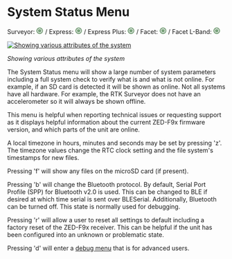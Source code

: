 # System Status Menu

Surveyor: ![Feature Supported](img/GreenDot.png) / Express: ![Feature Supported](img/GreenDot.png) / Express Plus: ![Feature Supported](img/GreenDot.png) / Facet: ![Feature Supported](img/GreenDot.png) / Facet L-Band: ![Feature Supported](img/GreenDot.png)

[![Showing various attributes of the system](https://cdn.sparkfun.com/r/600-600/assets/learn_tutorials/2/1/8/8/SparkFun_RTK_SystemStatus.jpg)](https://cdn.sparkfun.com/assets/learn_tutorials/2/1/8/8/SparkFun_RTK_SystemStatus.jpg)

*Showing various attributes of the system*

The System Status menu will show a large number of system parameters including a full system check to verify what is and what is not online. For example, if an SD card is detected it will be shown as online. Not all systems have all hardware. For example, the RTK Surveyor does not have an accelerometer so it will always be shown offline.

This menu is helpful when reporting technical issues or requesting support as it displays helpful information about the current ZED-F9x firmware version, and which parts of the unit are online.

A local timezone in hours, minutes and seconds may be set by pressing 'z'. The timezone values change the RTC clock setting and the file system's timestamps for new files.

Pressing 'f' will show any files on the microSD card (if present).

Pressing 'b' will change the Bluetooth protocol. By default, Serial Port Profile (SPP) for Bluetooth v2.0 is used. This can be changed to BLE if desired at which time serial is sent over BLESerial. Additionally, Bluetooth can be turned off. This state is normally used for debugging.

Pressing 'r' will allow a user to reset all settings to default including a factory reset of the ZED-F9x receiver. This can be helpful if the unit has been configured into an unknown or problematic state.

Pressing 'd' will enter a [debug menu](https://sparkfun.github.io/SparkFun_RTK_Firmware/menu_debug/) that is for advanced users.
